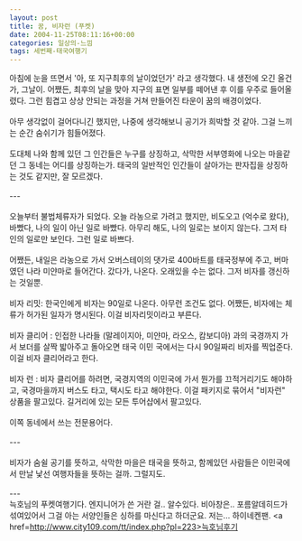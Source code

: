 ```yaml
---
layout: post
title: 꿈, 비자런 (푸켓)
date: 2004-11-25T08:11:16+00:00
categories: 일상의-느낌
tags: 세번째-태국여행기
---
```

아침에 눈을 뜨면서 '아, 또 지구최후의 날이었던가' 라고 생각했다. 내 생전에 오긴 올건가, 그날이. 어쨌든, 최후의 날을 맞아 지구의 표면 일부를 떼어낸 후 이를 우주로 들어올렸다. 그런 힘겹고 상상 안되는 과정을 거쳐 만들어진 타운이 꿈의 배경이었다. <br /><br />아무 생각없이 걸어다니긴 했지만, 나중에 생각해보니 공기가 희박할 것 같아. 그걸 느끼는 순간 숨쉬기가 힘들어졌다.<br /><br />도대체 나와 함께 있던 그 인간들은 누구를 상징하고, 삭막한 서부영화에 나오는 마을같던 그 동네는 어디를 상징하는가. 태국의 일반적인 인간들이 살아가는 판자집을 상징하는 것도 같지만, 잘 모르겠다.<br /><br />---<br /><br />오늘부터 불법체류자가 되었다. 오늘 라농으로 가려고 했지만, 비도오고 (억수로 왔다), 바빴다, 나의 일이 아닌 일로 바빴다. 아무리 해도, 나의 일로는 보이지 않는다. 그저 타인의 일로만 보인다. 그런 일로 바쁘다.<br /><br />어쨌든, 내일은 라농으로 가서 오버스테이의 댓가로 400바트를 태국정부에 주고, 버마였던 나라 미얀마로 들어간다. 갔다가, 나온다. 오래있을 수는 없다. 그저 비자를 갱신하는 것일뿐.<br /><br />비자 리밋: 한국인에게 비자는 90일로 나온다. 아무런 조건도 없다. 어쨌든, 비자에는 체류가 허가된 일자가 명시된다. 이걸 비자리밋이라고 부른다. <br /><br />비자 클리어 : 인접한 나라들 (말레이지아, 미얀마, 라오스, 캄보디아) 과의 국경까지 가서 보더를 살짝 밟아주고 돌아오면 태국 이민 국에서는 다시 90일짜리 비자를 찍업준다. 이걸 비자 클리어라고 한다.<br /><br />비자 런 : 비자 클리어를 하려면, 국경지역의 이민국에 가서 뭔가를 끄적거리기도 해야하고, 국경마을까지 버스도 타고, 택시도 타고 해야한다. 이걸 패키지로 묶어서 "비자런" 상품을 팔고있다. 길거리에 있는 모든 투어샵에서 팔고있다. <br /><br />이쪽 동네에서 쓰는 전문용어다.<br /><br />---<br /><br />비자가 숨쉴 공기를 뜻하고, 삭막한 마을은 태국을 뜻하고, 함께있던 사람들은 이민국에서 만날 낯선 여행자들을 뜻하는 걸까. 그럴지도.<br /><br />---<br />늑호님의 푸켓여행기다. 엔지니어가 쓴 거란 걸.. 알수있다. 비아창은.. 포름알데히드가 섞여있어서 그걸 아는 서양인들은 싱하를 마신다고 하더군요. 저는... 하이네켄팬. <a href=http://www.city109.com/tt/index.php?pl=223>늑호님후기</a>
